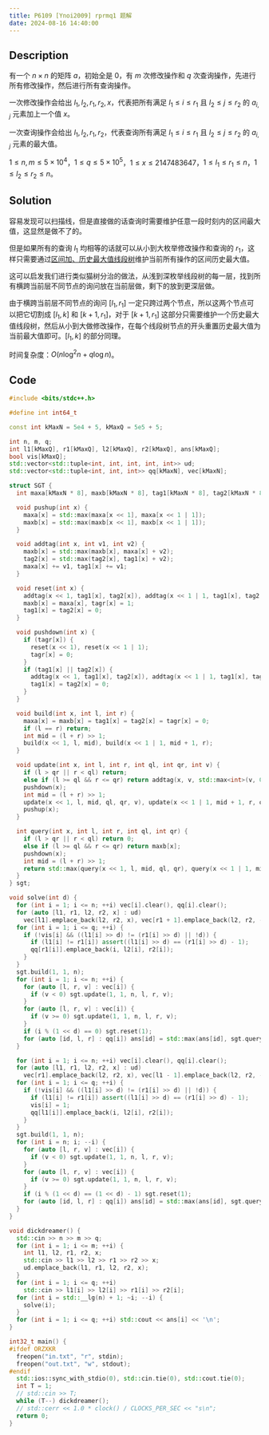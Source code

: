 ```yaml
---
title: P6109 [Ynoi2009] rprmq1 题解
date: 2024-08-16 14:40:00
---
```


## Description

有一个 $n \times n$ 的矩阵 $a$，初始全是 $0$，有 $m$ 次修改操作和 $q$ 次查询操作，先进行所有修改操作，然后进行所有查询操作。

一次修改操作会给出 $l_1,l_2,r_1,r_2,x$，代表把所有满足 $l_1 \le i \le r_1$ 且 $l_2 \le j \le r_2$ 的 $a_{i,j}$ 元素加上一个值 $x$。

一次查询操作会给出 $l_1,l_2,r_1,r_2$，代表查询所有满足 $l_1 \le i \le r_1$ 且 $l_2 \le j \le r_2$ 的 $a_{i,j}$ 元素的最大值。

$1\leq n,m\leq 5\times 10^4$，$1\leq q \leq 5\times 10^5$，$1\leq x\leq 2147483647$，$1\leq l_1\leq r_1\leq n$，$1\leq l_2\leq r_2\leq n$。

## Solution

容易发现可以扫描线，但是直接做的话查询时需要维护任意一段时刻内的区间最大值，这显然是做不了的。

但是如果所有的查询 $l_1$ 均相等的话就可以从小到大枚举修改操作和查询的 $r_1$，这样只需要通过[区间加、历史最大值线段树](https://www.cnblogs.com/Scarab/p/18355696)维护当前所有操作的区间历史最大值。

这可以启发我们进行类似猫树分治的做法，从浅到深枚举线段树的每一层，找到所有横跨当前层不同节点的询问放在当前层做，剩下的放到更深层做。

由于横跨当前层不同节点的询问 $[l_1,r_1]$ 一定只跨过两个节点，所以这两个节点可以把它切割成 $[l_1,k]$ 和 $[k+1,r_1]$，对于 $[k+1,r_1]$ 这部分只需要维护一个历史最大值线段树，然后从小到大做修改操作，在每个线段树节点的开头重置历史最大值为当前最大值即可。$[l_1,k]$ 的部分同理。

时间复杂度：$O(n\log^2n+q\log n)$。

## Code

```cpp
#include <bits/stdc++.h>

#define int int64_t

const int kMaxN = 5e4 + 5, kMaxQ = 5e5 + 5;

int n, m, q;
int l1[kMaxQ], r1[kMaxQ], l2[kMaxQ], r2[kMaxQ], ans[kMaxQ];
bool vis[kMaxQ];
std::vector<std::tuple<int, int, int, int, int>> ud;
std::vector<std::tuple<int, int, int>> qq[kMaxN], vec[kMaxN];

struct SGT {
  int maxa[kMaxN * 8], maxb[kMaxN * 8], tag1[kMaxN * 8], tag2[kMaxN * 8], tagr[kMaxN * 8];

  void pushup(int x) {
    maxa[x] = std::max(maxa[x << 1], maxa[x << 1 | 1]);
    maxb[x] = std::max(maxb[x << 1], maxb[x << 1 | 1]);
  }

  void addtag(int x, int v1, int v2) {
    maxb[x] = std::max(maxb[x], maxa[x] + v2);
    tag2[x] = std::max(tag2[x], tag1[x] + v2);
    maxa[x] += v1, tag1[x] += v1;
  }

  void reset(int x) {
    addtag(x << 1, tag1[x], tag2[x]), addtag(x << 1 | 1, tag1[x], tag2[x]);
    maxb[x] = maxa[x], tagr[x] = 1;
    tag1[x] = tag2[x] = 0;
  }

  void pushdown(int x) {
    if (tagr[x]) {
      reset(x << 1), reset(x << 1 | 1);
      tagr[x] = 0;
    }
    if (tag1[x] || tag2[x]) {
      addtag(x << 1, tag1[x], tag2[x]), addtag(x << 1 | 1, tag1[x], tag2[x]);
      tag1[x] = tag2[x] = 0;
    }
  }

  void build(int x, int l, int r) {
    maxa[x] = maxb[x] = tag1[x] = tag2[x] = tagr[x] = 0;
    if (l == r) return;
    int mid = (l + r) >> 1;
    build(x << 1, l, mid), build(x << 1 | 1, mid + 1, r);
  }

  void update(int x, int l, int r, int ql, int qr, int v) {
    if (l > qr || r < ql) return;
    else if (l >= ql && r <= qr) return addtag(x, v, std::max<int>(v, 0));
    pushdown(x);
    int mid = (l + r) >> 1;
    update(x << 1, l, mid, ql, qr, v), update(x << 1 | 1, mid + 1, r, ql, qr, v);
    pushup(x);
  }

  int query(int x, int l, int r, int ql, int qr) {
    if (l > qr || r < ql) return 0;
    else if (l >= ql && r <= qr) return maxb[x];
    pushdown(x);
    int mid = (l + r) >> 1;
    return std::max(query(x << 1, l, mid, ql, qr), query(x << 1 | 1, mid + 1, r, ql, qr));
  }
} sgt;

void solve(int d) {
  for (int i = 1; i <= n; ++i) vec[i].clear(), qq[i].clear();
  for (auto [l1, r1, l2, r2, x] : ud)
    vec[l1].emplace_back(l2, r2, x), vec[r1 + 1].emplace_back(l2, r2, -x);
  for (int i = 1; i <= q; ++i) {
    if (!vis[i] && ((l1[i] >> d) != (r1[i] >> d) || !d)) {
      if (l1[i] != r1[i]) assert((l1[i] >> d) == (r1[i] >> d) - 1);
      qq[r1[i]].emplace_back(i, l2[i], r2[i]);
    }
  }
  sgt.build(1, 1, n);
  for (int i = 1; i <= n; ++i) {
    for (auto [l, r, v] : vec[i]) {
      if (v < 0) sgt.update(1, 1, n, l, r, v);
    }
    for (auto [l, r, v] : vec[i]) {
      if (v >= 0) sgt.update(1, 1, n, l, r, v);
    }
    if (i % (1 << d) == 0) sgt.reset(1);
    for (auto [id, l, r] : qq[i]) ans[id] = std::max(ans[id], sgt.query(1, 1, n, l, r));
  }

  for (int i = 1; i <= n; ++i) vec[i].clear(), qq[i].clear();
  for (auto [l1, r1, l2, r2, x] : ud)
    vec[r1].emplace_back(l2, r2, x), vec[l1 - 1].emplace_back(l2, r2, -x);
  for (int i = 1; i <= q; ++i) {
    if (!vis[i] && ((l1[i] >> d) != (r1[i] >> d) || !d)) {
      if (l1[i] != r1[i]) assert((l1[i] >> d) == (r1[i] >> d) - 1);
      vis[i] = 1;
      qq[l1[i]].emplace_back(i, l2[i], r2[i]);
    }
  }
  sgt.build(1, 1, n);
  for (int i = n; i; --i) {
    for (auto [l, r, v] : vec[i]) {
      if (v < 0) sgt.update(1, 1, n, l, r, v);
    }
    for (auto [l, r, v] : vec[i]) {
      if (v >= 0) sgt.update(1, 1, n, l, r, v);
    }
    if (i % (1 << d) == (1 << d) - 1) sgt.reset(1);
    for (auto [id, l, r] : qq[i]) ans[id] = std::max(ans[id], sgt.query(1, 1, n, l, r));
  }
}

void dickdreamer() {
  std::cin >> n >> m >> q;
  for (int i = 1; i <= m; ++i) {
    int l1, l2, r1, r2, x;
    std::cin >> l1 >> l2 >> r1 >> r2 >> x;
    ud.emplace_back(l1, r1, l2, r2, x);
  }
  for (int i = 1; i <= q; ++i)
    std::cin >> l1[i] >> l2[i] >> r1[i] >> r2[i];
  for (int i = std::__lg(n) + 1; ~i; --i) {
    solve(i);
  }
  for (int i = 1; i <= q; ++i) std::cout << ans[i] << '\n';
}

int32_t main() {
#ifdef ORZXKR
  freopen("in.txt", "r", stdin);
  freopen("out.txt", "w", stdout);
#endif
  std::ios::sync_with_stdio(0), std::cin.tie(0), std::cout.tie(0);
  int T = 1;
  // std::cin >> T;
  while (T--) dickdreamer();
  // std::cerr << 1.0 * clock() / CLOCKS_PER_SEC << "s\n";
  return 0;
}
```